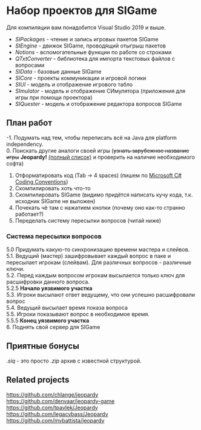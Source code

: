 # Набор проектов для SIGame

Для компиляции вам понадобится Visual Studio 2019 и выше.

* *SIPackages* - чтение и запись игровых пакетов SIGame
* *SIEngine* - движок SIGame, проводящий отыгрыш пакетов
* *Notions* - вспомогательные функции по работе со строками
* *QTxtConverter* - библиотека для импорта текстовых файлов с вопросами
* *SIData* - базовые данные SIGame
* *SICore* - проекты коммуникации и игровой логики
* *SIUI* - модель и отображение игрового табло
* *SImulator* - модель и отображение СИмулятора (приложения для игры при помощи проектора)
* *SIQuester* - модель и отображение редактора вопросов SIGame

## План работ
-1. Подумать над тем, чтобы переписать всё на Java для platform independency.  
0. Поискать другие аналоги своей игры (~~узнать зарубежное название игры~~ **Jeopardy!** [(полный список)](https://ru.wikipedia.org/wiki/Jeopardy!#%D0%9C%D0%B5%D0%B6%D0%B4%D1%83%D0%BD%D0%B0%D1%80%D0%BE%D0%B4%D0%BD%D1%8B%D0%B5_%D0%B2%D0%B5%D1%80%D1%81%D0%B8%D0%B8_%D0%B8%D0%B3%D1%80%D1%8B) и проверить на наличие необходимого софта)  
1. Отформатировать код (Tab -> 4 spaces) (пишем по [Microsoft C# Coding Conventions](https://docs.microsoft.com/ru-ru/dotnet/csharp/programming-guide/inside-a-program/coding-conventions))
2. Скомпилировать хоть что-то
3. Скомпилировать SIGame (видимо придётся написать кучу кода, т.к. исходник SIGame не выложен)
4. Почекать чё там с нажатием кнопки (почему оно как-то странно работает?)
5. Переделать систему пересылки вопросов (читай ниже)
### Система пересылки вопросов
5.0 Придумать какую-то синхронизацию времени мастера и слейвов.  
5.1. Ведущий (мастер) зашифровывает каждый вопрос в паке и пересылает игрокам (слейвам). Для различных вопросов - различные ключи.  
5.2. Перед каждым вопросом игрокам высылается только ключ для расшифровки данного вопроса.  
5.2.5 **Начало уязвимого участка**  
5.3. Игроки высылают ответ ведущему, что они успешно расшифровали вопрос  
5.4. Ведущий высылает время показа вопроса  
5.5. Игроки показывают вопрос в необходимое время.  
5.5.5 **Конец уязвимого участка**  
6. Поднять свой сервер для SIGame  

## Приятные бонусы
*.siq* - это просто *.zip* архив с известной структурой.

## Related projects
https://github.com/chlange/jeopardy  
https://github.com/denvaar/jeopardy-game  
https://github.com/tpavlek/Jeopardy  
https://github.com/legacybass/Jeopardy  
https://github.com/mvbattista/jeopardy  
